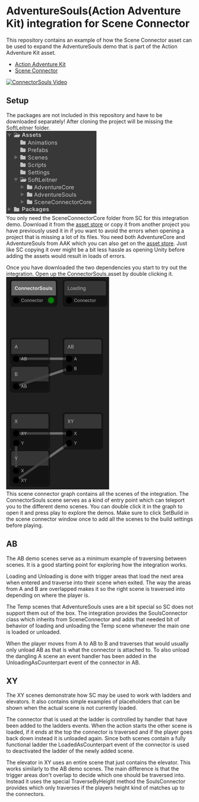 # AdventureSouls(Action Adventure Kit) integration for Scene Connector

This repository contains an example of how the Scene Connector asset can be used to expand the AdventureSouls demo that is part of the Action Adventure Kit asset.

- [Action Adventure Kit](https://adventure.softleitner.com/)
- [Scene Connector](https://sceneconnector.softleitner.com/)

[![ConnectorSouls Video](https://img.youtube.com/vi/ukQXfv-Sr-I/0.jpg)](https://www.youtube.com/watch?v=ukQXfv-Sr-I)

## Setup

The packages are not included in this repository and have to be downloaded separately! After cloning the project will be missing the SoftLeitner folder.  
![project structure](https://github.com/Schossi/ConnectorSouls/blob/main/Project.PNG)  
You only need the SceneConnectorCore folder from SC for this integration demo. Download it from the [asset store](https://assetstore.unity.com/packages/templates/systems/action-adventure-kit-217284) or copy it from another project you have previously used it in if you want to avoid the errors when opening a project that is missing a lot of its files. You need both AdventureCore and AdventureSouls from AAK which you can also get on the [asset store](https://assetstore.unity.com/packages/templates/systems/action-adventure-kit-217284). Just like SC copying it over might be a bit less hassle as opening Unity before adding the assets would result in loads of errors.  

Once you have downloaded the two dependencies you start to try out the integration. Open up the ConnectorSouls.asset by double clicking it.  
![graph](https://github.com/Schossi/ConnectorSouls/blob/main/Graph.PNG)  
This scene connector graph contains all the scenes of the integration. The ConnectorSouls scene serves as a kind of entry point which can teleport you to the different demo scenes. You can double click it in the graph to open it and press play to explore the demos. Make sure to click SetBuild in the scene connector window once to add all the scenes to the build settings before playing.

## AB

The AB demo scenes serve as a minimum example of traversing between scenes. It is a good starting point for exploring how the integration works.  

Loading and Unloading is done with trigger areas that load the next area when entered and traverse into their scene when exited. The way the areas from A and B are overlapped makes it so the right scene is traversed into depending on where the player is.  

The Temp scenes that AdventureSouls uses are a bit special so SC does not support them out of the box. The integration provides the SoulsConnector class which inherits from SceneConnector and adds that needed bit of behavior of loading and unloading the Temp scene whenever the main one is loaded or unloaded.  

When the player moves from A to AB to B and traverses that would usually only unload AB as that is what the connector is attached to. To also unload the dangling A scene an event handler has been added in the UnloadingAsCounterpart event of the connector in AB.

## XY

The XY scenes demonstrate how SC may be used to work with ladders and elevators. It also contains simple examples of placeholders that can be shown when the actual scene is not currently loaded.

The connector that is used at the ladder is controlled by handler that have been added to the ladders events. When the action starts the other scene is loaded, if it ends at the top the connector is traversed and if the player goes back down instead it is unloaded again. Since both scenes contain a fully functional ladder the LoadedAsCounterpart event of the connector is used to deactivated the ladder of the newly added scene.  

The elevator in XY uses an entire scene that just contains the elevator. This works similarly to the AB demo scenes. The main difference is that the trigger areas don't overlap to decide which one should be traversed into. Instead it uses the special TraverseByHeight method the SoulsConnector provides which only traverses if the players height kind of matches up to the connectors. 